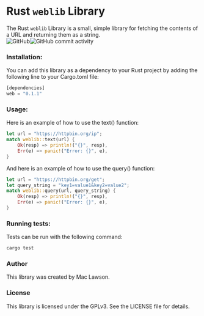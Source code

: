 # Rust `weblib` Library
The Rust `weblib` Library is a small, simple library for fetching the contents of a URL and returning them as a string.
<br>
![GitHub](https://img.shields.io/github/license/mac-lawson/web)![GitHub commit activity](https://img.shields.io/github/commit-activity/y/mac-lawson/web)


### Installation:
You can add this library as a dependency to your Rust project by adding the following line to your Cargo.toml file:
```rust
[dependencies]
web = "0.1.1"
```


### Usage:
Here is an example of how to use the text() function:
```rust
let url = "https://httpbin.org/ip";
match weblib::text(url) {
    Ok(resp) => println!("{}", resp),
    Err(e) => panic!("Error: {}", e),
}
```
And here is an example of how to use the query() function:
```rust
let url = "https://httpbin.org/get";
let query_string = "key1=value1&key2=value2";
match weblib::query(url, query_string) {
    Ok(resp) => println!("{}", resp),
    Err(e) => panic!("Error: {}", e),
}
```

### Running tests:
Tests can be run with the following command:
``` rust
cargo test
```

### Author
This library was created by Mac Lawson.

### License
This library is licensed under the GPLv3. See the LICENSE file for details.